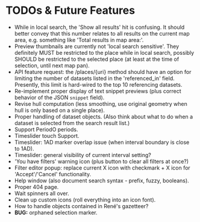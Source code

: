 # TODOs & Future Features

* While in local search, the 'Show all results' hit is confusing. It
  should better convey that this number relates to all results on the current map area,
  e.g. something like 'Total results in map area:'.
* Preview thumbnails are currently not 'local search sensitive'. They definitely MUST
  be restricted to the place while in local search, possibly SHOULD be restricted to
  the selected place (at least at the time of selection, until next map pan).
* API feature request: the /places/{uri} method should have an option for limiting the number
  of datasets listed in the 'referenced_in' field. Presently, this limit is hard-wired to the
  top 10 referencing datasets.
* Re-implement proper display of text snippet previews (plus
  correct behavior of the JSON `snippet` field).
* Revise hull computation (less smoothing, use original geometry
  when hull is only based on a single place).
* Proper handling of dataset objects. (Also think about what to
  do when a dataset is selected from the search result list.)
* Support PeriodO periods.
* Timeslider touch Support.
* Timeslider: 1AD marker overlap issue (when interval boundary
  is close to 1AD).
* Timeslider: general visibility of current interval setting?
* 'You have filters' warning icon (plus button to clear all
  filters at once?)
* Filter editor popup: replace current X icon with checkmark + X
  icon for 'Accept'/'Cancel' functionality.
* Help window (also document search syntax - prefix, fuzzy,
  booleans).
* Proper 404 page.
* Wait spinners all over.
* Clean up custom icons (roll everything into an icon font).
* How to handle objects contained in René's gazetteer?
* __BUG:__ orphaned selection marker.
